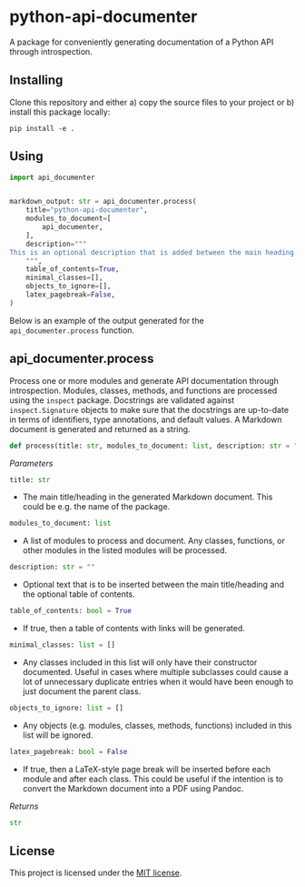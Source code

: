 # python-api-documenter

A package for conveniently generating documentation of a Python API through introspection.


## Installing

Clone this repository and either a) copy the source files to your project or b) install this package locally:

`pip install -e .`


## Using

```python
import api_documenter


markdown_output: str = api_documenter.process(
    title="python-api-documenter",
    modules_to_document=[
        api_documenter,
    ],
    description="""
This is an optional description that is added between the main heading and the optional table of contents.
    """,
    table_of_contents=True,
    minimal_classes=[],
    objects_to_ignore=[],
    latex_pagebreak=False,
)
```

Below is an example of the output generated for the `api_documenter.process` function.

## **api_documenter.process**

Process one or more modules and generate API documentation through introspection.
Modules, classes, methods, and functions are processed using the `inspect` package.
Docstrings are validated against `inspect.Signature` objects to make sure that the docstrings are up-to-date in terms of identifiers, type annotations, and default values.
A Markdown document is generated and returned as a string.

```python
def process(title: str, modules_to_document: list, description: str = "", table_of_contents: bool = True, minimal_classes: list = [], objects_to_ignore: list = [], latex_pagebreak: bool = False) -> str:
```

_Parameters_
```python
title: str
```
- The main title/heading in the generated Markdown document.
This could be e.g. the name of the package.

```python
modules_to_document: list
```
- A list of modules to process and document.
Any classes, functions, or other modules in the listed modules will be processed.

```python
description: str = ""
```
- Optional text that is to be inserted between the main title/heading and the optional table of contents.

```python
table_of_contents: bool = True
```
- If true, then a table of contents with links will be generated.

```python
minimal_classes: list = []
```
- Any classes included in this list will only have their constructor documented.
Useful in cases where multiple subclasses could cause a lot of unnecessary duplicate entries when it would have been enough to just document the parent class.

```python
objects_to_ignore: list = []
```
- Any objects (e.g. modules, classes, methods, functions) included in this list will be ignored.

```python
latex_pagebreak: bool = False
```
- If true, then a LaTeX-style page break will be inserted before each module and after each class.
This could be useful if the intention is to convert the Markdown document into a PDF using Pandoc.

_Returns_
```python
str
```


## License

This project is licensed under the [MIT license](LICENSE).
